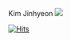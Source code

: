 Kim Jinhyeon
<a href="https://www.instagram.com/hyeon._.2007/" target="_blank">
    <img src="https://img.shields.io/badge/instagram-E4405F?style=flat-square">
</a>


[![Hits](https://hits.seeyoufarm.com/api/count/incr/badge.svg?url=https%3A%2F%2Fgithub.com%2FJinhyeonE07&count_bg=%23214488&title_bg=%231856CA&icon=github.svg&icon_color=%23E7E7E7&title=GitHub&edge_flat=false)](https://hits.seeyoufarm.com)
